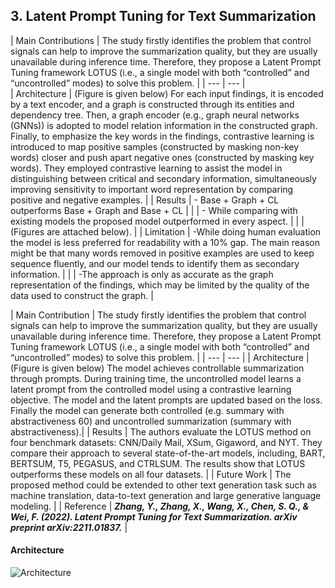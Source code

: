 ## 3. Latent Prompt Tuning for Text Summarization
| Main Contributions  | The study firstly identifies the problem that control signals can help to improve the summarization quality, but they are usually unavailable
during inference time. Therefore, they propose a Latent Prompt Tuning framework LOTUS (i.e., a single model with both “controlled” and “uncontrolled” modes) to solve this problem. |
| --- | --- |                  
| Architecture  | (Figure is given below) For each input findings, it is encoded by a text encoder, and a graph is constructed through its entities and dependency tree. Then, a graph encoder (e.g., graph neural networks (GNNs)) is adopted to model relation information in the constructed graph. Finally, to emphasize the key words in the findings, contrastive learning is introduced to map positive samples (constructed by masking non-key words) closer and push apart negative ones (constructed by masking key words). They employed contrastive learning to assist the model in distinguishing between critical and secondary information, simultaneously improving        sensitivity to important word representation by comparing positive and negative examples. |
| Results  | - Base + Graph + CL outperforms Base + Graph and Base + CL |
|          | - While comparing with existing models the proposed model outperformed in every aspect. |
|          | (Figures are attached below). |
| Limitation  | -While doing human evaluation the model is less preferred for readability with a 10% gap. The main reason might be that many words removed in positive examples are used to keep sequence fluently, and our model tends to identify them as secondary information. |
|             | -The approach is only as accurate as the graph representation of the findings, which may be limited by the quality of the data used to construct the graph. |

| Main Contribution  | The study firstly identifies the problem that control signals can help to improve the summarization quality, but they are usually unavailable
during inference time. Therefore, they propose a Latent Prompt Tuning framework LOTUS (i.e., a single model with both “controlled” and “uncontrolled” modes) to solve this problem. |
| --- | --- |
| Architecture  | (Figure is given below) The model achieves controllable summarization through prompts. During training time, the uncontrolled model learns a latent prompt from the controlled model using a contrastive learning objective. The model and the latent prompts are updated based on the loss. Finally the model can generate both controlled (e.g. summary with abstractiveness 60) and uncontrolled summarization (summary with abstractiveness).|
| Results  | The authors evaluate the LOTUS method on four benchmark datasets: CNN/Daily Mail, XSum, Gigaword, and NYT. They compare their approach to several state-of-the-art models, including, BART, BERTSUM, T5, PEGASUS, and CTRLSUM. The results show that LOTUS outperforms these models on all four datasets. |
| Future Work  | The proposed method could be extended to other text generation task such as machine translation, data-to-text generation and large generative language modeling. |
| Reference  | ***Zhang, Y., Zhang, X., Wang, X., Chen, S. Q., & Wei, F. (2022). Latent Prompt Tuning for Text Summarization. arXiv preprint arXiv:2211.01837.*** |



#### Architecture
![Architecture](https://github.com/SakibBinAlam/Natural-Language-Processing/blob/main/Reading%20Assignment/Paper3/architecture.png)

